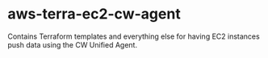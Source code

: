 # aws-terra-ec2-cw-agent
Contains Terraform templates and everything else for having EC2 instances push data using the CW Unified Agent.
